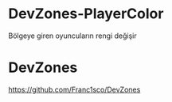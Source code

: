 # DevZones-PlayerColor
 Bölgeye giren oyuncuların rengi değişir
 
# DevZones
https://github.com/Franc1sco/DevZones

